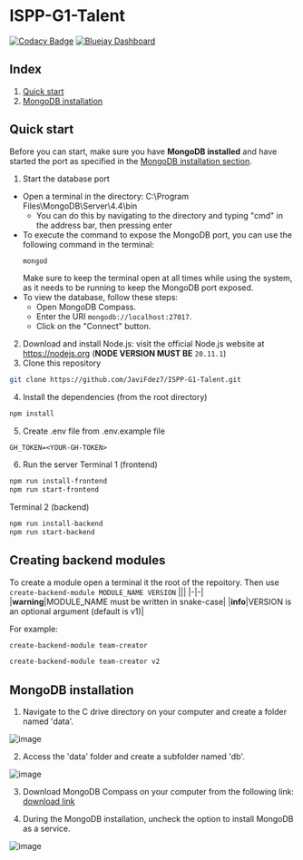 # ISPP-G1-Talent
[![Codacy Badge](https://app.codacy.com/project/badge/Grade/ddabd7eea7814741858d005f2ffe988a)](https://app.codacy.com/gh/JaviFdez7/ISPP-G1-Talent/dashboard?utm_source=gh&utm_medium=referral&utm_content=&utm_campaign=Badge_grade) [![Bluejay Dashboard](https://img.shields.io/badge/Bluejay-Dashboard_01-blue.svg)](http://dashboard.bluejay.governify.io/dashboard/script/dashboardLoader.js?dashboardURL=https://reporter.bluejay.governify.io/api/v4/dashboards/tpa-ISPP-2024-GH-JaviFdez7_ISPP-G1-Talent/main)
## Index
1. [Quick start](https://github.com/JaviFdez7/ISPP-G1-Talent?tab=readme-ov-file#quick-start)
2. [MongoDB installation](https://github.com/JaviFdez7/ISPP-G1-Talent?tab=readme-ov-file#mongodb-installation)
## Quick start
Before you can start, make sure you have **MongoDB installed** and have started the port as specified in the [MongoDB installation section](https://github.com/JaviFdez7/ISPP-G1-Talent?tab=readme-ov-file#mongodb-installation).

1. Start the database port

- Open a terminal in the directory: C:\Program Files\MongoDB\Server\4.4\bin
  - You can do this by navigating to the directory and typing "cmd" in the address bar, then pressing enter   
- To execute the command to expose the MongoDB port, you can use the following command in the terminal:
  ```bash
  mongod
  ```
  Make sure to keep the terminal open at all times while using the system, as it needs to be running to keep the MongoDB port exposed.
- To view the database, follow these steps:
  - Open MongoDB Compass.
  - Enter the URI `mongodb://localhost:27017`.
  - Click on the "Connect" button.

2. Download and install Node.js: visit the official Node.js website at https://nodejs.org (**NODE VERSION MUST BE** `20.11.1`)
3. Clone this repository
```bash
git clone https://github.com/JaviFdez7/ISPP-G1-Talent.git
```

4. Install the dependencies (from the root directory)
```bash
npm install
```

5. Create .env file from .env.example file
```
GH_TOKEN=<YOUR-GH-TOKEN>
```

6. Run the server
Terminal 1 (frontend)
```bash
npm run install-frontend
npm run start-frontend
```
Terminal 2 (backend)
```bash
npm run install-backend
npm run start-backend
```
## Creating backend modules
To create a module open a terminal it the root of the repoitory.
Then use `create-backend-module MODULE_NAME VERSION`
|||
|-|-|
|**warning**|MODULE_NAME must be written in snake-case|
|**info**|VERSION is an optional argument (default is v1)|

For example:
```bash
create-backend-module team-creator
```
```bash
create-backend-module team-creator v2
```
## MongoDB installation
1. Navigate to the C drive directory on your computer and create a folder named 'data'.

![image](https://github.com/JaviFdez7/ISPP-G1-Talent/assets/100673872/54f42cc2-74db-47d5-8355-0af5b00a4c5f)

2. Access the 'data' folder and create a subfolder named 'db'.

![image](https://github.com/JaviFdez7/ISPP-G1-Talent/assets/100673872/693b9f92-1f86-46d3-99ae-c8bdf13556cc)

3. Download MongoDB Compass on your computer from the following link: [download link](https://www.mongodb.com/try/download/community)
   
4. During the MongoDB installation, uncheck the option to install MongoDB as a service.

![image](https://github.com/JaviFdez7/ISPP-G1-Talent/assets/100673872/9f505d81-48c9-4b3a-b9db-bb9a8022338e)










